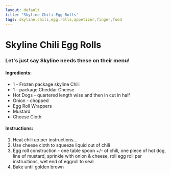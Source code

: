 ```yaml
---
layout: default
title: "Skyline Chili Egg Rolls"
tags: skyline,chili,egg,rolls,appetizer,finger,food
---
```

# Skyline Chili Egg Rolls

### Let's just say Skyline needs these on their menu!

#### Ingredients:
- 1 - Frozen package skyline Chili
- 1 - package Cheddar Cheese
- Hot Dogs - quartered length wise and then in cut in half
- Onion - chopped
- Egg Roll Wrappers
- Mustard
- Cheese Cloth

#### Instructions:
1. Heat chili up per instructions...
2. Use cheese cloth to squeeze liquid out of chili
3. Egg roll construction - one table spoon +/- of chili, one piece of hot dog, line of mustard, sprinkle with onion & cheese, roll egg roll per instructions, wet end of eggroll to seal
4. Bake until golden brown
